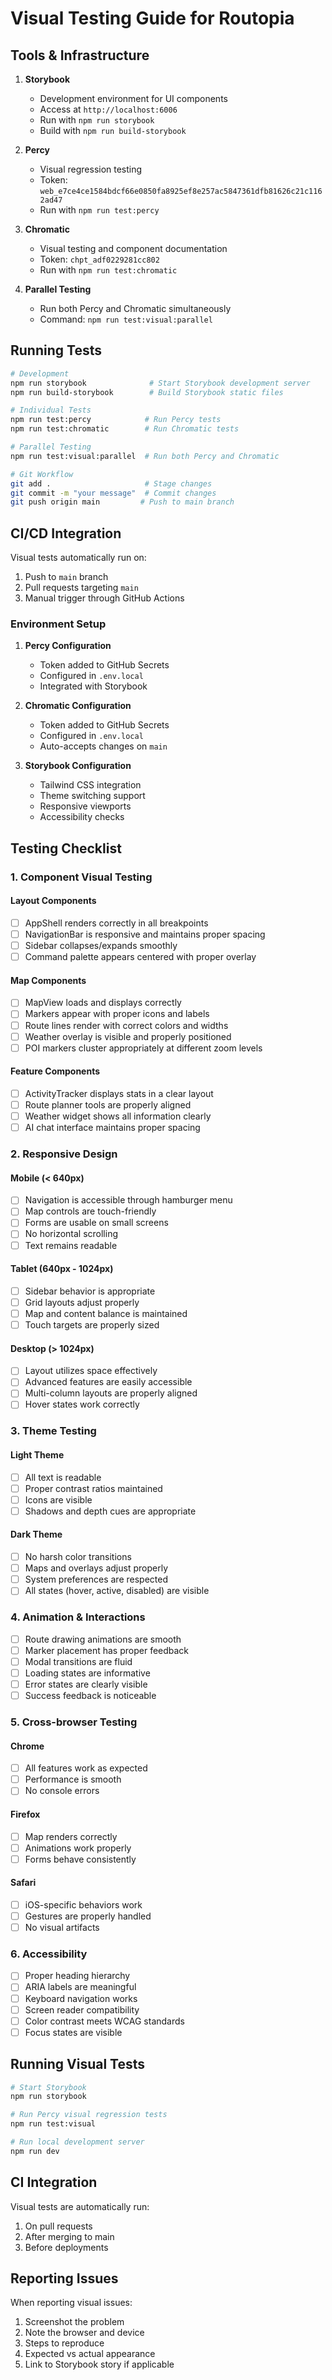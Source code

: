 # Visual Testing Guide for Routopia

## Tools & Infrastructure

1. **Storybook**
   - Development environment for UI components
   - Access at `http://localhost:6006`
   - Run with `npm run storybook`
   - Build with `npm run build-storybook`

2. **Percy**
   - Visual regression testing
   - Token: `web_e7ce4ce1584bdcf66e0850fa8925ef8e257ac5847361dfb81626c21c1162ad47`
   - Run with `npm run test:percy`

3. **Chromatic**
   - Visual testing and component documentation
   - Token: `chpt_adf0229281cc802`
   - Run with `npm run test:chromatic`

4. **Parallel Testing**
   - Run both Percy and Chromatic simultaneously
   - Command: `npm run test:visual:parallel`

## Running Tests

```bash
# Development
npm run storybook              # Start Storybook development server
npm run build-storybook        # Build Storybook static files

# Individual Tests
npm run test:percy            # Run Percy tests
npm run test:chromatic        # Run Chromatic tests

# Parallel Testing
npm run test:visual:parallel  # Run both Percy and Chromatic

# Git Workflow
git add .                     # Stage changes
git commit -m "your message"  # Commit changes
git push origin main         # Push to main branch
```

## CI/CD Integration

Visual tests automatically run on:
1. Push to `main` branch
2. Pull requests targeting `main`
3. Manual trigger through GitHub Actions

### Environment Setup

1. **Percy Configuration**
   - Token added to GitHub Secrets
   - Configured in `.env.local`
   - Integrated with Storybook

2. **Chromatic Configuration**
   - Token added to GitHub Secrets
   - Configured in `.env.local`
   - Auto-accepts changes on `main`

3. **Storybook Configuration**
   - Tailwind CSS integration
   - Theme switching support
   - Responsive viewports
   - Accessibility checks

## Testing Checklist

### 1. Component Visual Testing

#### Layout Components
- [ ] AppShell renders correctly in all breakpoints
- [ ] NavigationBar is responsive and maintains proper spacing
- [ ] Sidebar collapses/expands smoothly
- [ ] Command palette appears centered with proper overlay

#### Map Components
- [ ] MapView loads and displays correctly
- [ ] Markers appear with proper icons and labels
- [ ] Route lines render with correct colors and widths
- [ ] Weather overlay is visible and properly positioned
- [ ] POI markers cluster appropriately at different zoom levels

#### Feature Components
- [ ] ActivityTracker displays stats in a clear layout
- [ ] Route planner tools are properly aligned
- [ ] Weather widget shows all information clearly
- [ ] AI chat interface maintains proper spacing

### 2. Responsive Design

#### Mobile (< 640px)
- [ ] Navigation is accessible through hamburger menu
- [ ] Map controls are touch-friendly
- [ ] Forms are usable on small screens
- [ ] No horizontal scrolling
- [ ] Text remains readable

#### Tablet (640px - 1024px)
- [ ] Sidebar behavior is appropriate
- [ ] Grid layouts adjust properly
- [ ] Map and content balance is maintained
- [ ] Touch targets are properly sized

#### Desktop (> 1024px)
- [ ] Layout utilizes space effectively
- [ ] Advanced features are easily accessible
- [ ] Multi-column layouts are properly aligned
- [ ] Hover states work correctly

### 3. Theme Testing

#### Light Theme
- [ ] All text is readable
- [ ] Proper contrast ratios maintained
- [ ] Icons are visible
- [ ] Shadows and depth cues are appropriate

#### Dark Theme
- [ ] No harsh color transitions
- [ ] Maps and overlays adjust properly
- [ ] System preferences are respected
- [ ] All states (hover, active, disabled) are visible

### 4. Animation & Interactions

- [ ] Route drawing animations are smooth
- [ ] Marker placement has proper feedback
- [ ] Modal transitions are fluid
- [ ] Loading states are informative
- [ ] Error states are clearly visible
- [ ] Success feedback is noticeable

### 5. Cross-browser Testing

#### Chrome
- [ ] All features work as expected
- [ ] Performance is smooth
- [ ] No console errors

#### Firefox
- [ ] Map renders correctly
- [ ] Animations work properly
- [ ] Forms behave consistently

#### Safari
- [ ] iOS-specific behaviors work
- [ ] Gestures are properly handled
- [ ] No visual artifacts

### 6. Accessibility

- [ ] Proper heading hierarchy
- [ ] ARIA labels are meaningful
- [ ] Keyboard navigation works
- [ ] Screen reader compatibility
- [ ] Color contrast meets WCAG standards
- [ ] Focus states are visible

## Running Visual Tests

```bash
# Start Storybook
npm run storybook

# Run Percy visual regression tests
npm run test:visual

# Run local development server
npm run dev
```

## CI Integration

Visual tests are automatically run:
1. On pull requests
2. After merging to main
3. Before deployments

## Reporting Issues

When reporting visual issues:
1. Screenshot the problem
2. Note the browser and device
3. Steps to reproduce
4. Expected vs actual appearance
5. Link to Storybook story if applicable
``` 